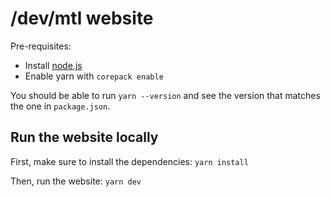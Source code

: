 # /dev/mtl website

Pre-requisites:

- Install [node.js](https://nodejs.org/en/)
- Enable yarn with `corepack enable`

You should be able to run `yarn --version` and see the version that matches the one in `package.json`.

## Run the website locally

First, make sure to install the dependencies: `yarn install`

Then, run the website: `yarn dev`
